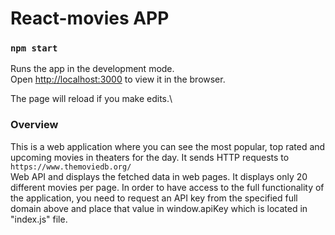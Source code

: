 # React-movies APP

### `npm start`

Runs the app in the development mode.\
Open [http://localhost:3000](http://localhost:3000) to view it in the browser.

The page will reload if you make edits.\

### Overview

This is a web application where you can see the most popular, top rated and upcoming movies in theaters for the day. 
It sends HTTP requests to <br/> ```https://www.themoviedb.org/``` <br/> Web API and displays the fetched data in web pages. It displays only 20 different
movies per page.
In order to have access to the full functionality of the application, you need to request an API key from the specified full domain above
and place that value in window.apiKey which is located in "index.js" file.
